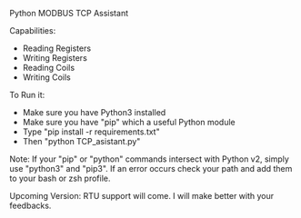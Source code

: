 Python MODBUS TCP Assistant

Capabilities:

* Reading Registers
* Writing Registers
* Reading Coils
* Writing Coils


To Run it:
- Make sure you have Python3 installed
- Make sure you have "pip" which a useful Python module
- Type "pip install -r requirements.txt"
- Then "python TCP_asistant.py"

Note:
If your "pip" or "python" commands intersect with Python v2, simply use "python3" and "pip3". If an error occurs check your path and add them to your bash or zsh profile.


Upcoming Version:
RTU support will come. I will make better with your feedbacks.
